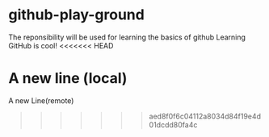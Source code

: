 # github-play-ground
The reponsibility will be used for learning the basics of github
Learning GitHub is cool!
<<<<<<< HEAD

A new line (local)
=======
A new Line(remote)
>>>>>>> aed8f0f6c04112a8034d84f19e4d01dcdd80fa4c
